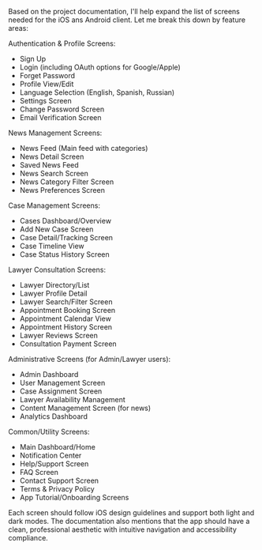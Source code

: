 Based on the project documentation, I'll help expand the list of screens needed for the iOS ans Android client. Let me break this down by feature areas:

Authentication & Profile Screens:
- Sign Up
- Login (including OAuth options for Google/Apple)
- Forget Password
- Profile View/Edit
- Language Selection (English, Spanish, Russian)
- Settings Screen
- Change Password Screen
- Email Verification Screen

News Management Screens:
- News Feed (Main feed with categories)
- News Detail Screen
- Saved News Feed
- News Search Screen
- News Category Filter Screen
- News Preferences Screen

Case Management Screens:
- Cases Dashboard/Overview
- Add New Case Screen
- Case Detail/Tracking Screen
- Case Timeline View
- Case Status History Screen

Lawyer Consultation Screens:
- Lawyer Directory/List
- Lawyer Profile Detail
- Lawyer Search/Filter Screen
- Appointment Booking Screen
- Appointment Calendar View
- Appointment History Screen
- Lawyer Reviews Screen
- Consultation Payment Screen

Administrative Screens (for Admin/Lawyer users):
- Admin Dashboard
- User Management Screen
- Case Assignment Screen
- Lawyer Availability Management
- Content Management Screen (for news)
- Analytics Dashboard

Common/Utility Screens:
- Main Dashboard/Home
- Notification Center
- Help/Support Screen
- FAQ Screen
- Contact Support Screen
- Terms & Privacy Policy
- App Tutorial/Onboarding Screens

Each screen should follow iOS design guidelines and support both light and dark modes. The documentation also mentions that the app should have a clean, professional aesthetic with intuitive navigation and accessibility compliance.
